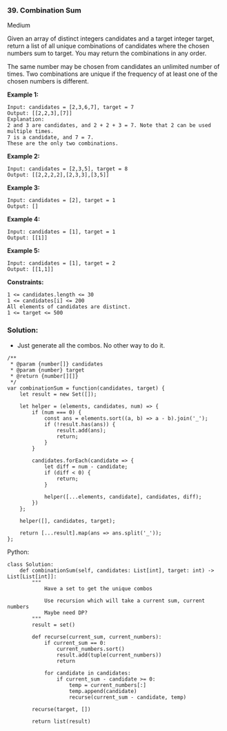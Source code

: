 ### 39. Combination Sum

Medium

Given an array of distinct integers candidates and a target integer target, return a list of all unique combinations of candidates where the chosen numbers sum to target. You may return the combinations in any order.

The same number may be chosen from candidates an unlimited number of times. Two combinations are unique if the frequency of at least one of the chosen numbers is different. 

**Example 1:**
```
Input: candidates = [2,3,6,7], target = 7
Output: [[2,2,3],[7]]
Explanation:
2 and 3 are candidates, and 2 + 2 + 3 = 7. Note that 2 can be used multiple times.
7 is a candidate, and 7 = 7.
These are the only two combinations.
```

**Example 2:**
```
Input: candidates = [2,3,5], target = 8
Output: [[2,2,2,2],[2,3,3],[3,5]]
```

**Example 3:**
```
Input: candidates = [2], target = 1
Output: []
```

**Example 4:**
```
Input: candidates = [1], target = 1
Output: [[1]]
```

**Example 5:**
```
Input: candidates = [1], target = 2
Output: [[1,1]]
```

**Constraints:**
```
1 <= candidates.length <= 30
1 <= candidates[i] <= 200
All elements of candidates are distinct.
1 <= target <= 500
```

### Solution:
- Just generate all the combos. No other way to do it.
```
/**
 * @param {number[]} candidates
 * @param {number} target
 * @return {number[][]}
 */
var combinationSum = function(candidates, target) {
    let result = new Set([]);
    
    let helper = (elements, candidates, num) => {
        if (num === 0) {
            const ans = elements.sort((a, b) => a - b).join('_');
            if (!result.has(ans)) {
                result.add(ans);
                return;
            }
        }
        
        candidates.forEach(candidate => {
            let diff = num - candidate;
            if (diff < 0) {
                return;
            }
            
            helper([...elements, candidate], candidates, diff);
        })
    };
    
    helper([], candidates, target);
    
    return [...result].map(ans => ans.split('_'));
};
```
Python:
```
class Solution:
    def combinationSum(self, candidates: List[int], target: int) -> List[List[int]]:
        """
            Have a set to get the unique combos
            
            Use recursion which will take a current sum, current numbers
            Maybe need DP?
        """
        result = set()
        
        def recurse(current_sum, current_numbers):
            if current_sum == 0:
                current_numbers.sort()
                result.add(tuple(current_numbers))
                return
            
            for candidate in candidates:
                if current_sum - candidate >= 0:
                    temp = current_numbers[:]
                    temp.append(candidate)
                    recurse(current_sum - candidate, temp)
    
        recurse(target, [])
        
        return list(result)
```

